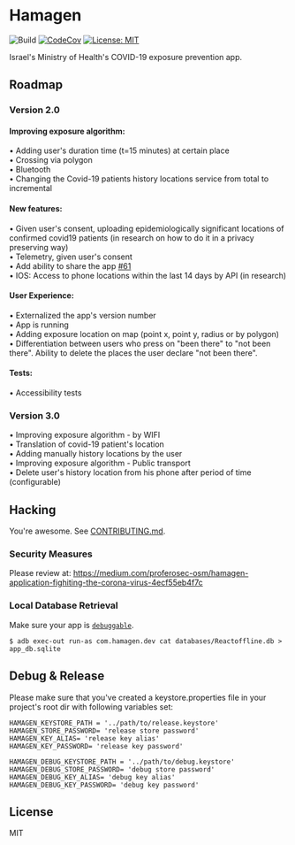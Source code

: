 # Hamagen
![Build](https://github.com/MohGovIL/hamagen-react-native/workflows/Build/badge.svg)
[![CodeCov](https://codecov.io/gh/MohGovIL/hamagen-react-native/branch/master/graph/badge.svg)](https://codecov.io/gh/MohGovIL/hamagen-react-native)
[![License: MIT](https://img.shields.io/badge/License-MIT-yellow.svg)](https://opensource.org/licenses/MIT)

Israel's Ministry of Health's COVID-19 exposure prevention app.

## Roadmap
### Version 2.0
#### Improving exposure algorithm:
•	Adding user's duration time (t=15 minutes) at certain place <br>
•	Crossing via polygon <br>
•	Bluetooth <br>
•	Changing the Covid-19 patients history locations service from total to incremental <br>
#### New features:
•	Given user's consent, uploading epidemiologically significant locations of confirmed covid19 patients (in research on how to do it in a privacy preserving way) <br>
•	Telemetry, given user's consent <br>
•	Add ability to share the app [#61](https://github.com/MohGovIL/hamagen-react-native/pull/61) <br>
•	IOS: Access to phone  locations within the last 14 days by API (in research) <br>
#### User Experience:
•	Externalized the app's version number <br>
•	App is running <br>
•	Adding exposure location on map (point x, point y, radius or by polygon) <br>
•	Differentiation between users who press on "been there" to "not been there". Ability to delete the places the user declare "not been there". <br>
#### Tests:
•	Accessibility tests

### Version 3.0
•	Improving exposure algorithm - by WIFI <br>
•	Translation of covid-19 patient's location <br>
•	Adding manually history locations by the user <br>
•	Improving exposure algorithm - Public transport <br>
•	Delete user's history location from his phone after period of time (configurable)

## Hacking

You're awesome. See [CONTRIBUTING.md](CONTRIBUTING.md).

### Security Measures

Please review at:
https://medium.com/proferosec-osm/hamagen-application-fighiting-the-corona-virus-4ecf55eb4f7c

### Local Database Retrieval

Make sure your app is [`debuggable`](https://developer.android.com/guide/topics/manifest/application-element).

~~~
$ adb exec-out run-as com.hamagen.dev cat databases/Reactoffline.db > app_db.sqlite
~~~

## Debug & Release

Please make sure that you've created a keystore.properties file in your project's root dir with following variables set:

~~~
HAMAGEN_KEYSTORE_PATH = '../path/to/release.keystore'
HAMAGEN_STORE_PASSWORD= 'release store password'
HAMAGEN_KEY_ALIAS= 'release key alias'
HAMAGEN_KEY_PASSWORD= 'release key password'

HAMAGEN_DEBUG_KEYSTORE_PATH = '../path/to/debug.keystore'
HAMAGEN_DEBUG_STORE_PASSWORD= 'debug store password'
HAMAGEN_DEBUG_KEY_ALIAS= 'debug key alias'
HAMAGEN_DEBUG_KEY_PASSWORD= 'debug key password'

~~~

## License

MIT
